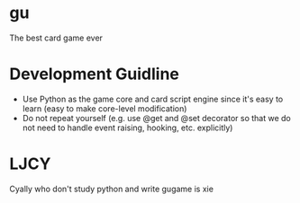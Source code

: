 # gu
The best card game ever

# Development Guidline
* Use Python as the game core and card script engine since it's easy to learn (easy to make core-level modification)
* Do not repeat yourself (e.g. use @get and @set decorator so that we do not need to handle event raising, hooking, etc. explicitly)

# LJCY
Cyally who don't study python and write gugame is xie
